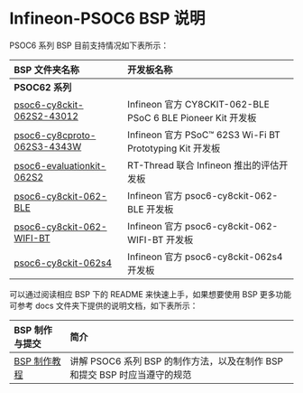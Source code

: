 # Infineon-PSOC6 BSP 说明   

PSOC6 系列 BSP 目前支持情况如下表所示：

| **BSP 文件夹名称**                                         | **开发板名称**                                              |
| :--------------------------------------------------------- | :---------------------------------------------------------- |
| **PSOC62 系列**                                            |                                                             |
| [psoc6-cy8ckit-062S2-43012](psoc6-cy8ckit-062S2-43012)     | Infineon 官方 CY8CKIT-062-BLE PSoC 6 BLE Pioneer Kit 开发板 |
| [psoc6-cy8cproto-062S3-4343W](psoc6-cy8cproto-062S3-4343W) | Infineon 官方 PSoC™ 62S3 Wi-Fi BT Prototyping Kit 开发板    |
| [psoc6-evaluationkit-062S2](psoc6-evaluationkit-062S2)     | RT-Thread 联合 Infineon 推出的评估开发板                    |
| [psoc6-cy8ckit-062-BLE](psoc6-cy8ckit-062-BLE)             | Infineon 官方 psoc6-cy8ckit-062-BLE 开发板                  |
| [psoc6-cy8ckit-062-WIFI-BT](psoc6-cy8ckit-062-WIFI-BT)     | Infineon 官方 psoc6-cy8ckit-062-WIFI-BT 开发板              |
| [psoc6-cy8ckit-062s4](psoc6-cy8ckit-062s4)                 | Infineon 官方 psoc6-cy8ckit-062s4 开发板                    |

可以通过阅读相应 BSP 下的 README 来快速上手，如果想要使用 BSP 更多功能可参考 docs 文件夹下提供的说明文档，如下表所示：

| **BSP 制作与提交**                           | **简介**                                                     |
| :------------------------------------------- | :----------------------------------------------------------- |
| [BSP 制作教程](docs/PSOC6系列BSP制作教程.md) | 讲解 PSOC6 系列 BSP 的制作方法，以及在制作 BSP 和提交 BSP 时应当遵守的规范 |
